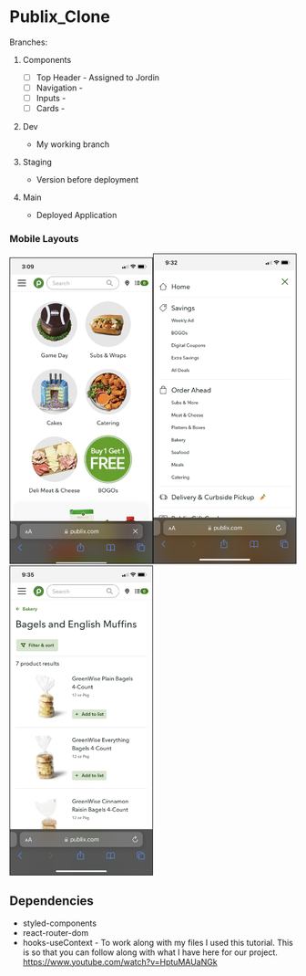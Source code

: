 # Publix_Clone

Branches:

1. Components 
    - [ ] Top Header - Assigned to Jordin
    - [ ] Navigation - 
    - [ ] Inputs - 
    - [ ] Cards - 

2. Dev
    - My working branch

3. Staging
    - Version before deployment

4. Main
    - Deployed Application


### Mobile Layouts
<img src="/src/images/Landing_Mobile.jpg" width="250" border="1px solid red"><img src="/src/images/Nav_Mobile.png " width="250" border="1px solid red"><img src="/src/images/SingleProd_Mobile.png" width="250" border="1px solid red">


## Dependencies
- styled-components
- react-router-dom
- hooks-useContext - To work along with my files I used this tutorial. This is so that you can follow along with what I have here for our project. https://www.youtube.com/watch?v=HptuMAUaNGk